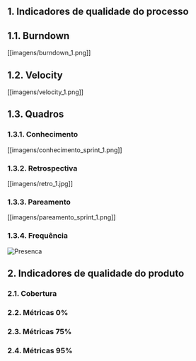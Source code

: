 ## 1. Indicadores de qualidade do processo

## 1.1. Burndown

[[imagens/burndown_1.png]]

## 1.2. Velocity

[[imagens/velocity_1.png]]

## 1.3. Quadros

### 1.3.1. Conhecimento

[[imagens/conhecimento_sprint_1.png]]

### 1.3.2. Retrospectiva

[[imagens/retro_1.jpg]]

### 1.3.3. Pareamento

[[imagens/pareamento_sprint_1.png]]

### 1.3.4. Frequência

![Presenca](https://raw.githubusercontent.com/wiki/fga-gpp-mds/2016.2-Time01-WikiLegis/imagens/presenca2.png)

## 2. Indicadores de qualidade do produto

### 2.1. Cobertura

### 2.2. Métricas 0%

### 2.3. Métricas 75%

### 2.4. Métricas 95%

